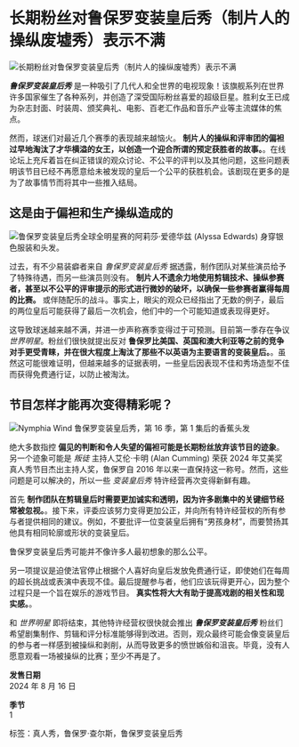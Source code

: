 # 长期粉丝对鲁保罗变装皇后秀（制片人的操纵废墟秀）表示不满

![长期粉丝对鲁保罗变装皇后秀（制片人的操纵废墟秀）表示不满](https://static1.srcdn.com/wordpress/wp-content/uploads/2024/10/long-time-fans-are-giving-up-on-rupaul-s-drag-race-producer-manipulation-is-ruining-the-show.jpg)

**_鲁保罗变装皇后秀_** 是一种吸引了几代人和全世界的电视现象！该旗舰系列在世界许多国家催生了各种系列，并创造了深受国际粉丝喜爱的超级巨星。胜利女王已成为杂志封面、时装周、颁奖典礼、电影、百老汇作品和音乐产业等主流媒体的焦点。

然而，球迷们对最近几个赛季的表现越来越恼火。 **制片人的操纵和评审团的偏袒过早地淘汰了才华横溢的女王，以创造一个迎合所谓的预定获胜者的故事。**。在线论坛上充斥着旨在纠正错误的观众讨论、不公平的评判以及其他问题，这些问题表明该节目已经不再愿意给未被发现的皇后一个公平的获胜机会。该剧现在更多的是为了故事情节而将其中一些推入结局。

## 这是由于偏袒和生产操纵造成的

![鲁保罗变装皇后秀全球全明星赛的阿莉莎·爱德华兹 (Alyssa Edwards) 身穿银色服装和头发。](https://static1.srcdn.com/wordpress/wp-content/uploads/2024/07/alyssa-edwards.jpg)

过去，有不少易装癖者来自 _鲁保罗变装皇后秀_ 据透露，制作团队对某些演员给予了特殊待遇，而另一些演员则没有。 **制片人不遗余力地使用剪辑技术、操纵参赛者，甚至以不公平的评审提示的形式进行微妙的破坏，以确保一些参赛者赢得每周的比赛。** 或伴随配乐的战斗。事实上，眼尖的观众已经指出了无数的例子，最后的两位皇后可能获得了最后一次机会，他们中的一个可能知道或表现得更好。

这导致球迷越来越不满，并进一步声称赛季变得过于可预测。目前第一季存在争议 _世界明星_。粉丝们很快就提出反对 **鲁保罗比美国、英国和澳大利亚等之前的竞争对手更受青睐，并在很大程度上淘汰了那些不以英语为主要语言的变装皇后。**。虽然这可能很难证明，但越来越多的证据表明，一些皇后因表现不佳和秀场造型不佳而获得免费通行证，以防止被淘汰。

## 节目怎样才能再次变得精彩呢？

![Nymphia Wind 鲁保罗变装皇后秀，第 16 季，第 1 集后的香蕉头发](https://static1.srcdn.com/wordpress/wp-content/uploads/2024/04/nymphia-banana-hair.jpg)

绝大多数指控 **偏见的判断和令人失望的偏袒可能是长期粉丝放弃该节目的迹象**。另一个迹象可能是 _叛徒_ 主持人艾伦·卡明 (Alan Cumming) 荣获 2024 年艾美奖真人秀节目杰出主持人奖，鲁保罗自 2016 年以来一直保持这一称号。然而，这些问题是可以解决的，所以一些 _变装皇后秀_ 特许经营再次变得新鲜有趣。

首先 **制作团队在剪辑皇后时需要更加诚实和透明，因为许多剧集中的关键细节经常被忽视。**。接下来，评委应该努力变得更加公正，并向所有特许经营权的所有参与者提供相同的建议。例如，不要批评一位变装皇后拥有“男孩身材”，而要赞扬其他具有相同轮廓或形状的变装皇后。

鲁保罗变装皇后秀可能并不像许多人最初想象的那么公平。

另一项提议是迫使法官停止根据个人喜好向皇后发放免费通行证，即使她们在每周的超长挑战或表演中表现不佳。最后提醒参与者，他们应该玩得更开心，因为整个过程只是一个旨在娱乐的游戏节目。 **真实性将大大有助于提高戏剧的相关性和现实感。**。

和 _世界明星_ 即将结束，其他特许经营权很快就会推出 **_鲁保罗变装皇后秀_** 粉丝们希望剧集制作、剪辑和评分标准能够得到改进。否则，观众最终可能会像变装皇后的参与者一样感到被操纵和剥削，从而导致更多的愤世嫉俗和沮丧。毕竟，没有人愿意观看一场被操纵的比赛；至少不再是了。

**发售日期**  
2024 年 8 月 16 日

**季节**  
1

标签：真人秀，鲁保罗·查尔斯，鲁保罗变装皇后秀